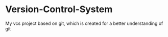 # Version-Control-System
My vcs project based on git, which is created for a better understanding of git
